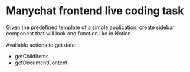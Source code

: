 # Manychat frontend live coding task

Given the predefined template of a simple application, create sidebar component that will look and function like in Notion.

Available actions to get data:

- getChildItems
- getDocumentContent
